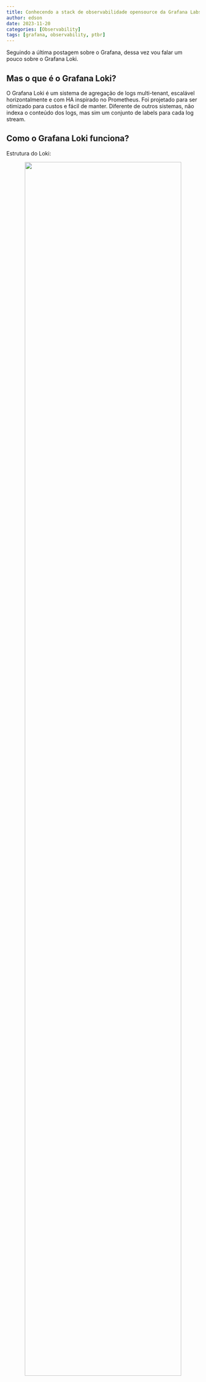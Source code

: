 ```yaml
---
title: Conhecendo a stack de observabilidade opensource da Grafana Labs - Loki
author: edson
date: 2023-11-20
categories: [Observability]
tags: [grafana, observability, ptbr]
---
```


Seguindo a última postagem sobre o Grafana, dessa vez vou falar um pouco sobre o Grafana Loki.

## Mas o que é o Grafana Loki?

O Grafana Loki é um sistema de agregação de logs multi-tenant, escalável horizontalmente e com HA inspirado no Prometheus.
Foi projetado para ser otimizado para custos e fácil de manter. Diferente de outros sistemas, não indexa o conteúdo dos logs, mas sim um conjunto de labels para cada log stream.

## Como o Grafana Loki funciona?
Estrutura do Loki:
<p align="center" width="100%">
    <img width="90%" src="https://grafana.com/static/img/logs/logs-loki-diagram.svg">
</p>
Onde,

* Os logs são coletados pelo Promtail.
* Os logs coletados são armazenados no Loki.
* Os logs coletados podem ser analisados com LogQL.
* Os logs armazenados podem gerar alertas (com AlertManager por exemplo) e/ou dashboards no Grafana


Estrutura de indexação dos logs:
<p align="center" width="100%">
    <img width="90%" src="https://grafana.com/static/img/logs/loki-tabs-with-console.svg">
</p>

Sendo que, apenas o timestamp e as labels são indexadas, garantindo menos consumo de armazenamento.


